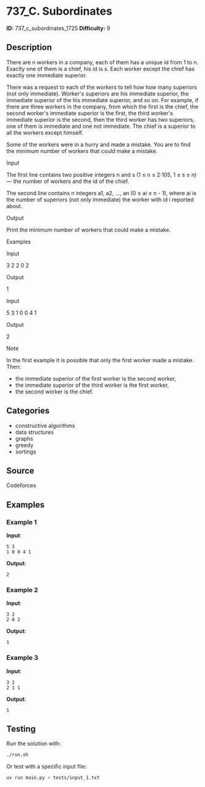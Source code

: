 # 737_C. Subordinates

**ID:** 737_c_subordinates_1725
**Difficulty:** 9

## Description

There are n workers in a company, each of them has a unique id from 1 to n. Exaclty one of them is a chief, his id is s. Each worker except the chief has exactly one immediate superior.

There was a request to each of the workers to tell how how many superiors (not only immediate). Worker's superiors are his immediate superior, the immediate superior of the his immediate superior, and so on. For example, if there are three workers in the company, from which the first is the chief, the second worker's immediate superior is the first, the third worker's immediate superior is the second, then the third worker has two superiors, one of them is immediate and one not immediate. The chief is a superior to all the workers except himself.

Some of the workers were in a hurry and made a mistake. You are to find the minimum number of workers that could make a mistake.

Input

The first line contains two positive integers n and s (1 ≤ n ≤ 2·105, 1 ≤ s ≤ n) — the number of workers and the id of the chief.

The second line contains n integers a1, a2, ..., an (0 ≤ ai ≤ n - 1), where ai is the number of superiors (not only immediate) the worker with id i reported about.

Output

Print the minimum number of workers that could make a mistake.

Examples

Input

3 2
2 0 2


Output

1


Input

5 3
1 0 0 4 1


Output

2

Note

In the first example it is possible that only the first worker made a mistake. Then:

  * the immediate superior of the first worker is the second worker,
  * the immediate superior of the third worker is the first worker,
  * the second worker is the chief.

## Categories

- constructive algorithms
- data structures
- graphs
- greedy
- sortings

## Source

Codeforces

## Examples

### Example 1

**Input**:
```
5 3
1 0 0 4 1
```

**Output**:
```
2
```

### Example 2

**Input**:
```
3 2
2 0 2
```

**Output**:
```
1
```

### Example 3

**Input**:
```
3 2
2 1 1
```

**Output**:
```
1
```


## Testing

Run the solution with:

```bash
./run.sh
```

Or test with a specific input file:

```bash
uv run main.py < tests/input_1.txt
```

